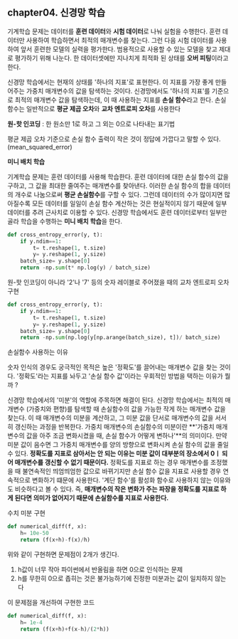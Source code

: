 ## chapter04. 신경망 학습

기계학습 문제는 데이터를 **훈련 데이터**와 **시험 데이터**로 나눠 실험을 수행한다. 훈련 데이터만 사용하여 학습하면서 최적의 매개변수를 찾는다. 그런 다음 시험 데이터를 사용하여 앞서 훈련한 모델의 실력을 평가한다. 범용적으로 사용할 수 있는 모델을 찾고 제대로 평가하기 위해 나눈다. 한 데이터셋에만 지나치게 최적화 된 상태를 **오버 피팅**이라고 한다.

신경망 학습에서는 현재의 상태를 '하나의 지표'로 표현한다. 이 지표를 가장 좋게 만들어주는 가중치 매개변수의 값을 탐색하는 것이다. 신경망에서도 '하나의 지표'를 기준으로 최적의 매개변수 값을 탐색하는데, 이 때 사용하는 지표를 **손실 함수**라고 한다. 손실 함수는 일반적으로 **평균 제곱 오차**와 **교차 엔트로피 오차**를 사용한다

**원-핫 인코딩** : 한 원소만 1로 하고 그 외는 0으로 나타내는 표기법 

평균 제곱 오차 기준으로 손실 함수 출력이 작은 것이 정답에 가깝다고 말할 수 있다. (mean_squared_error)

**미니 배치 학습**

기계학습 문제는 훈련 데이터를 사용해 학습한다. 훈련 데이터에 대한 손실 함수의 값을 구하고, 그 값을 최대한 줄여주는 매개변수를 찾아낸다. 이러한 손실 함수의 합을 데이터의 개수로 나눔으로써 **평균 손실함수**를 구할 수 있다. 그런데 데이터의 수가  많이지면 많아질수록 모든 데이터를 일일이 손실 함수 계산하는 것은 현실적이지 않기 때문에 일부 데이터를 추려 근사치로 이용할 수 있다. 신경망 학습에서도 훈련 데이터로부터 일부만 골라 학습을 수행하는 **미니 배치 학습**을 한다.

```python
def cross_entropy_error(y, t):
    if y.ndim==1:
        t= t.reshape(1, t.size)
        y= y.reshape(1, y.size)
    batch_size= y.shape[0]
    return -np.sum(t* np.log(y) / batch_size)
```

원-핫 인코딩이 아니라 '2'나 '7' 등의 숫자 레이블로 주어졌을 때의 교차 엔트로피 오차 구현

```python
def cross_entropy_error(y, t):
    if y.ndim==1:
        t= t.reshape(1, t.size)
        y= y.reshape(1, y.size)
    batch_size= y.shape[0]
    return -np.sum(np.log(y[np.arange(batch_size), t])/ batch_size)
```

손실함수 사용하는 이유

숫자 인식의 경우도 궁극적인 목적은 높은 '정확도'를 끌어내는 매개변수 값을 찾는 것이다. '정확도'라는 지표를 놔두고 '손실 함수 값'이라는 우회적인 방법을 택하는 이유가 뭘까 ? 

신경망 학습에서의 '미분'의 역할에 주목하면 해결이 된다. 신경망 학습에서는 최적의 매개변수 (가중치와 편향)를 탐색할 때 손실함수의 값을 가능한 작게 하는 매개변수 값을 찾는다. 이 때 매개변수의 미분을 계산하고, 그 미분 값을 단서로 매개변수의 값을 서서히 갱신하는 과정을 반복한다. 가중치 매개변수의 손실함수의 미분이란 **'가중치 매개변수의 값을 아주 조금 변화시켰을 때, 손실 함수가 어떻게 변하나'**의 의미이다. 만약 미분 값이 음수면 그 가중치 매개변수를 양의 방향으로 변화시켜 손실 함수의 값을 줄일 수 있다. **정확도를 지표로 삼아서는 안 되는 이유는 미분 값이 대부분의 장소에서 0ㅣ 되어 매개변수를 갱신할 수 없기 때문이다.** 정확도를 지표로 하는 경우 매개변수를 조정했을 때 불연속적인 띄엄띄엄한 값으로 바뀌기지만 손실 함수 값을 지표로 사용할 경우 연속적으로 변화하기 떄문에 사용한다. '계단 함수'를 활성화 함수로 사용하지 않는 이유와도 비슷하다고 볼 수 있다. 즉, **매개변수의 작은 변화가 주는 파장을 정확도를 지표로 하게 된다면 의미가 없어지기 때문에 손실함수를 지표로 사용한다.**

수치 미분 구현

```python
def numerical_diff(f, x):
    h= 10e-50
    return (f(x+h)-f(x)/h)
```

위와 같이 구현하면 문제점이 2개가 생긴다.

1. h값이 너무 작아 파이썬에서 반올림을 하면 0으로 인식하는 문제
2. h를 무한히 0으로 좁히는 것은 불가능하기에 진정한 미분과는 값이 일치하지 않는다

이 문제점을 개선하여 구현한 코드

```python
def numerical_diff(f, x):
    h= 1e-4
    return (f(x+h)+f(x-h)/(2*h))
```





